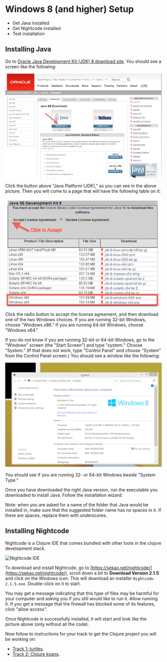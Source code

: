 Windows 8 (and higher) Setup
===============

* Get Java installed
* Get Nightcode installed
* Test installation

<!--
## Starting a command prompt

For these instructions, and for much of the class, you will need to have a command prompt open. This is a text-based interface to talk to your computer. Go to the "Windows" screen (the "Start Screen") and type "command". Choose the "Command Prompt" program, like in this screenshot:

![Starting a command prompt](img/win8/starting-command-prompt.png)

When you choose "Command Prompt," your screen should look similar to this:

![Command prompt](img/win8/command-prompt.png)

If you have never used the command prompt before, you may want to spend some time [reading up on command prompt basics](http://dosprompt.info/). For the rest of this setup, I will tell you to run commands in your command prompt. When I say that, I mean "type the command into the command prompt and press the Return key."

On other operating systems, the command prompt is called the terminal. We will use the terms terminal, command prompt, and command line interchangably.
-->

## Installing Java

Go to [Oracle Java Development Kit (JDK) 8 download site](http://www.oracle.com/technetwork/java/javase/downloads/jdk8-downloads-2133151.html). You should see a screen like the following:

![First page of Java download](img/win/java-download1.png)

Click the button above "Java Platform (JDK)," as you can see in the above picture. Then you will come to a page that will have the following table on it:

![Second page of Java download](img/win/java-download2.png)

Click the radio button to accept the license agreement, and then download one of the two Windows choices. If you are running 32-bit Windows, choose "Windows x86." If you are running 64-bit Windows, choose "Windows x64."

If you do not know if you are running 32-bit or 64-bit Windows, go to the "Windows" screen (the "Start Screen") and type "system." Choose "System." (If that does not work, type "Control Panel" and choose "System" from the Control Panel screen.) You should see a window like the following:

![Windows My Computer properties](img/win8/system-properties.png)

You should see if you are running 32- or 64-bit Windows beside "System Type."

Once you have downloaded the right Java version, run the executable you downloaded to install Java. Follow the installation wizard.

Note: when you are asked for a name of the folder that Java would be installed in, make sure that the suggested folder name has no spaces in it. If there are spaces, replace them with underscores. 

## Installing Nightcode

Nightcode is a Clojure IDE that comes bundled with other tools in the
clojure development stack. 

![Nightcode IDE](http://sekao.net/nightcode/screenshot.png)

To download and install Nightcode, go to [https://sekao.net/nightcode/](https://sekao.net/nightcode/), scroll down a bit to **Download Version 2.1.5** and click on the Windows icon. This will download an installer `Nightcode-2.1.5.exe`. Double-click on it to start. 

You may get a message indicating that this type of files may be harmful for your computer and asking you if you still would like to run it. Allow running it. If you get a message that the firewall has blocked some of its features, click "allow access". 

Once Nightcode is successfully installed, it will start and look like the picture above (only without all the code). 

Now follow to instructions for your track to get the Clojure project you will be working on: 

- [Track 1: turtles](setup_track1.md).
- [Track 2: Clojure koans](setup_track2.md). 


